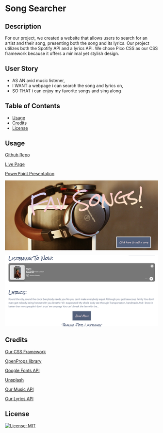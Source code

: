 # Song Searcher

## Description

For our project, we created a website that allows users to search for an artist and their song, presenting both the song and its lyrics. Our project utilizes both the Spotify API and a lyrics API. We chose Pico CSS as our CSS framework because it offers a minimal yet stylish design.

## User Story

- AS AN avid music listener, 
- I WANT a webpage i can search the song and lyrics on, 
- SO THAT i can enjoy my favorite songs and sing along

## Table of Contents

- [Usage](#usage)
- [Credits](#credits)
- [License](#license)


## Usage

<a href="https://github.com/JoseGuache/Project1_songSearcher.git">Github Repo</a>

<a href="https://joseguache.github.io/Project1_songSearcher/">Live Page</a>

<a href="https://docs.google.com/presentation/d/1vgUaMHtYo6d3X-clvsnZskGYqrvpUPdGJyW1HI-4Gc4/edit#slide=id.p">PowerPoint Presentation</a>



![Homepage](./assets/images/HomepageScreenshot.png)

![Main Page](./assets/images/Main.png)

## Credits

<a href="https://picocss.com/">Our CSS Framework</a>

<a href="https://open-props.style/">OpenProps library</a>

<a href="https://fonts.googleapis.com">Google Fonts API</a>

<a href="https://unsplash.com/@duck58cth?utm_content=creditCopyText&utm_medium=referral&utm_source=unsplash">Unsplash</a>

<a href="https://rapidapi.com/Glavier/api/spotify23/playground/apiendpoint_1dc51f1b-a2c6-4f9a-9c6c-32019c7301b2">Our Music API</a>

<a href="https://www.postman.com/cs-demo/public-rest-apis/request/algu09l/lyrics-search?tab=overview">Our Lyrics API</a>

## License

[![License: MIT](https://img.shields.io/badge/License-MIT-yellow.svg)](https://opensource.org/licenses/MIT)